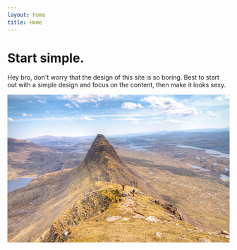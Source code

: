 ```yaml
---
layout: home
title: Home
---
```

# Start simple.
Hey bro, don't worry that the design of this site is so boring. Best to start out with a simple design and focus on the content, then make it looks sexy. 

![mount](assets/img/mountain.jpg)